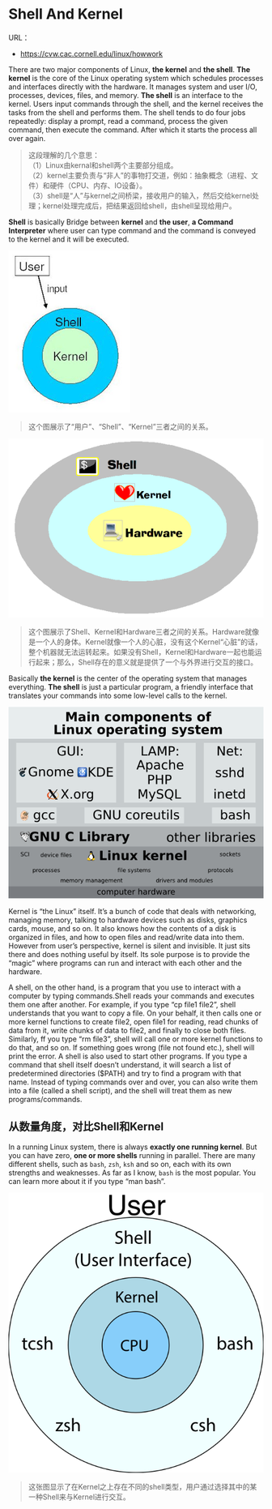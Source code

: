 # Shell And Kernel

URL：

- https://cvw.cac.cornell.edu/linux/howwork

There are two major components of Linux, **the kernel** and **the shell**. **The kernel** is the core of the Linux operating system which schedules processes and interfaces directly with the hardware. It manages system and user I/O, processes, devices, files, and memory. **The shell** is an interface to the kernel. Users input commands through the shell, and the kernel receives the tasks from the shell and performs them. The shell tends to do four jobs repeatedly: display a prompt, read a command, process the given command, then execute the command. After which it starts the process all over again.

> 这段理解的几个意思：  
> （1）Linux由kernal和shell两个主要部分组成。  
> （2）kernel主要负责与“非人”的事物打交道，例如：抽象概念（进程、文件）和硬件（CPU、内存、IO设备）。  
> （3）shell是“人”与kernel之间桥梁，接收用户的输入，然后交给kernel处理；kernel处理完成后，把结果返回给shell，由shell呈现给用户。

**Shell** is basically Bridge between **kernel** and **the user**, **a Command Interpreter** where user can type command and the command is conveyed to the kernel and it will be executed.

![](images/kernel_shell_user_input.jpg)

> 这个图展示了“用户”、“Shell”、“Kernel”三者之间的关系。

![](images/shell_kernel_hardware.png)

> 这个图展示了Shell、Kernel和Hardware三者之间的关系。Hardware就像是一个人的身体。Kernel就像一个人的心脏，没有这个Kernel“心脏”的话，整个机器就无法运转起来。如果没有Shell，Kernel和Hardware一起也能运行起来；那么，Shell存在的意义就是提供了一个与外界进行交互的接口。



Basically **the kernel** is the center of the operating system that manages everything. **The shell** is just a particular program, a friendly interface that translates your commands into some low-level calls to the kernel.

![](images/main_components_of_linux_os.png)

Kernel is “the Linux” itself. It’s a bunch of code that deals with networking, managing memory, talking to hardware devices such as disks, graphics cards, mouse, and so on. It also knows how the contents of a disk is organized in files, and how to open files and read/write data into them. However from user’s perspective, kernel is silent and invisible. It just sits there and does nothing useful by itself. Its sole purpose is to provide the “magic” where programs can run and interact with each other and the hardware.

A shell, on the other hand, is a program that you use to interact with a computer by typing commands.Shell reads your commands and executes them one after another. For example, if you type “cp file1 file2”, shell understands that you want to copy a file. On your behalf, it then calls one or more kernel functions to create file2, open file1 for reading, read chunks of data from it, write chunks of data to file2, and finally to close both files. Similarly, ff you type “rm file3”, shell will call one or more kernel functions to do that, and so on. If something goes wrong (file not found etc.), shell will print the error. A shell is also used to start other programs. If you type a command that shell itself doesn’t understand, it will search a list of predetermined directories ($PATH) and try to find a program with that name. Instead of typing commands over and over, you can also write them into a file (called a shell script), and the shell will treat them as new programs/commands.

## 从数量角度，对比Shell和Kernel

In a running Linux system, there is always **exactly one running kernel**. But you can have zero, **one or more shells** running in parallel. There are many different shells, such as `bash`, `zsh`, `ksh` and so on, each with its own strengths and weaknesses. As far as I know, `bash` is the most popular. You can learn more about it if you type “man bash”.

![](images/multi-shells_kernel.svg)

> 这张图显示了在Kernel之上存在不同的shell类型，用户通过选择其中的某一种Shell来与Kernel进行交互。

